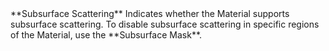 <tr>
<td>**Subsurface Scattering**</td>
<td>Indicates whether the Material supports subsurface scattering. To disable subsurface scattering in specific regions of the Material, use the **Subsurface Mask**.</td>
</tr>

